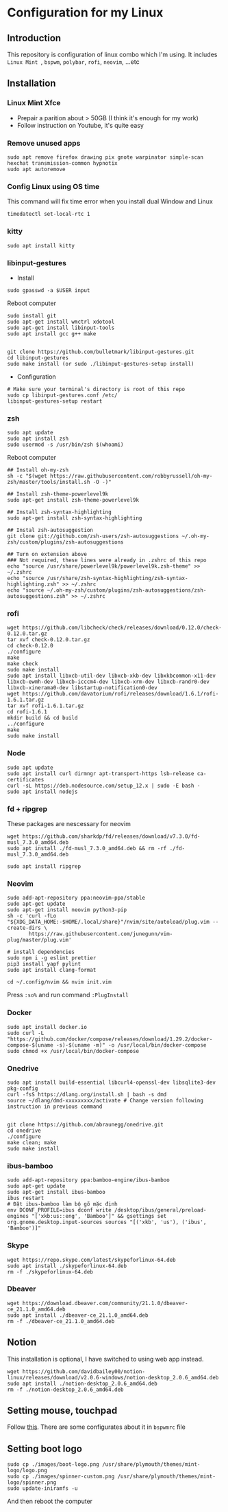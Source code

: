 # Configuration for my Linux
## Introduction
This repository is configuration of linux combo which I'm using.
It includes `Linux Mint `, `bspwm`, `polybar`, `rofi`, `neovim`, ...etc
## Installation
### Linux Mint Xfce
* Prepair a parition about > 50GB (I think it's enough for my work)
* Follow instruction on Youtube, it's quite easy
### Remove unused apps
```
sudo apt remove firefox drawing pix gnote warpinator simple-scan hexchat transmission-common hypnotix
sudo apt autoremove
```
### Config Linux using OS time
This command will fix time error when you install dual Window and Linux
```
timedatectl set-local-rtc 1
```
### kitty
```
sudo apt install kitty
```
### libinput-gestures
* Install
```
sudo gpasswd -a $USER input
```
Reboot computer
```
sudo install git
sudo apt-get install wmctrl xdotool
sudo apt-get install libinput-tools
sudo apt install gcc g++ make


git clone https://github.com/bulletmark/libinput-gestures.git
cd libinput-gestures
sudo make install (or sudo ./libinput-gestures-setup install)
```
* Configuration
```
# Make sure your terminal's directory is root of this repo
sudo cp libinput-gestures.conf /etc/
libinput-gestures-setup restart
```
### zsh
```
sudo apt update
sudo apt install zsh
sudo usermod -s /usr/bin/zsh $(whoami)
```
Reboot computer
```
## Install oh-my-zsh
sh -c "$(wget https://raw.githubusercontent.com/robbyrussell/oh-my-zsh/master/tools/install.sh -O -)"

## Install zsh-theme-powerlevel9k
sudo apt-get install zsh-theme-powerlevel9k

## Install zsh-syntax-highlighting
sudo apt-get install zsh-syntax-highlighting

## Instal zsh-autosuggestion
git clone git://github.com/zsh-users/zsh-autosuggestions ~/.oh-my-zsh/custom/plugins/zsh-autosuggestions

## Turn on extension above
### Not required, these lines were already in .zshrc of this repo
echo "source /usr/share/powerlevel9k/powerlevel9k.zsh-theme" >> ~/.zshrc
echo "source /usr/share/zsh-syntax-highlighting/zsh-syntax-highlighting.zsh" >> ~/.zshrc
echo "source ~/.oh-my-zsh/custom/plugins/zsh-autosuggestions/zsh-autosuggestions.zsh" >> ~/.zshrc
```

### rofi
```
wget https://github.com/libcheck/check/releases/download/0.12.0/check-0.12.0.tar.gz
tar xvf check-0.12.0.tar.gz
cd check-0.12.0
./configure
make
make check
sudo make install
sudo apt install libxcb-util-dev libxcb-xkb-dev libxkbcommon-x11-dev libxcb-ewmh-dev libxcb-icccm4-dev libxcb-xrm-dev libxcb-randr0-dev libxcb-xinerama0-dev libstartup-notification0-dev
wget https://github.com/davatorium/rofi/releases/download/1.6.1/rofi-1.6.1.tar.gz  
tar xvf rofi-1.6.1.tar.gz
cd rofi-1.6.1
mkdir build && cd build
../configure
make
sudo make install

```
### Node
```
sudo apt update
sudo apt install curl dirmngr apt-transport-https lsb-release ca-certificates
curl -sL https://deb.nodesource.com/setup_12.x | sudo -E bash -
sudo apt install nodejs
```
### fd + ripgrep
These packages are nescessary for neovim
```
wget https://github.com/sharkdp/fd/releases/download/v7.3.0/fd-musl_7.3.0_amd64.deb
sudo apt install ./fd-musl_7.3.0_amd64.deb && rm -rf ./fd-musl_7.3.0_amd64.deb

sudo apt install ripgrep
```
### Neovim
```
sudo add-apt-repository ppa:neovim-ppa/stable 
sudo apt-get update
sudo apt-get install neovim python3-pip
sh -c 'curl -fLo "${XDG_DATA_HOME:-$HOME/.local/share}"/nvim/site/autoload/plug.vim --create-dirs \
       https://raw.githubusercontent.com/junegunn/vim-plug/master/plug.vim'

# install dependencies
sudo npm i -g eslint prettier
pip3 install yapf pylint
sudo apt install clang-format

cd ~/.config/nvim && nvim init.vim
```
Press `:so%` and run command `:PlugInstall`

### Docker
```
sudo apt install docker.io
sudo curl -L "https://github.com/docker/compose/releases/download/1.29.2/docker-compose-$(uname -s)-$(uname -m)" -o /usr/local/bin/docker-compose
sudo chmod +x /usr/local/bin/docker-compose
```

### Onedrive
```
sudo apt install build-essential libcurl4-openssl-dev libsqlite3-dev pkg-config
curl -fsS https://dlang.org/install.sh | bash -s dmd
source ~/dlang/dmd-xxxxxxxxx/activate # Change version following instruction in previous command


git clone https://github.com/abraunegg/onedrive.git
cd onedrive
./configure
make clean; make
sudo make install
```

### ibus-bamboo
```
sudo add-apt-repository ppa:bamboo-engine/ibus-bamboo
sudo apt-get update
sudo apt-get install ibus-bamboo
ibus restart
# Đặt ibus-bamboo làm bộ gõ mặc định
env DCONF_PROFILE=ibus dconf write /desktop/ibus/general/preload-engines "['xkb:us::eng', 'Bamboo']" && gsettings set org.gnome.desktop.input-sources sources "[('xkb', 'us'), ('ibus', 'Bamboo')]"
```
### Skype
```
wget https://repo.skype.com/latest/skypeforlinux-64.deb
sudo apt install ./skypeforlinux-64.deb
rm -f ./skypeforlinux-64.deb
```
### Dbeaver
```
wget https://download.dbeaver.com/community/21.1.0/dbeaver-ce_21.1.0_amd64.deb
sudo apt install ./dbeaver-ce_21.1.0_amd64.deb
rm -f ./dbeaver-ce_21.1.0_amd64.deb
```
## Notion
This installation is optional, I have switched to using web app instead.
```
wget https://github.com/davidbailey00/notion-linux/releases/download/v2.0.6-windows/notion-desktop_2.0.6_amd64.deb
sudo apt install ./notion-desktop_2.0.6_amd64.deb
rm -f ./notion-desktop_2.0.6_amd64.deb
```
## Setting mouse, touchpad
Follow [this](https://wiki.archlinux.org/title/Libinput#Via_Xorg_configuration_file). There are some configurates about it in `bspwmrc` file
## Setting boot logo
```
sudo cp ./images/boot-logo.png /usr/share/plymouth/themes/mint-logo/logo.png
sudo cp ./images/spinner-custom.png /usr/share/plymouth/themes/mint-logo/spinner.png
sudo update-iniramfs -u
```
And then reboot the computer
